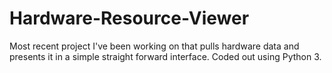 # Hardware-Resource-Viewer
Most recent project I've been working on that pulls hardware data and presents it in a simple straight forward interface. Coded out using Python 3.
